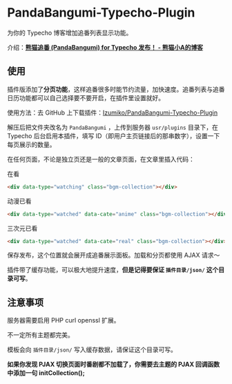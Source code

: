 # PandaBangumi-Typecho-Plugin

为你的 Typecho 博客增加追番列表显示功能。

介绍：**[熊猫追番 (PandaBangumi) for Typecho 发布！ - 熊猫小A的博客](https://blog.imalan.cn/archives/128/)**

## 使用

插件版添加了**分页功能**，这样追番很多时能节约流量，加快速度。追番列表与追番日历功能都可以自己选择要不要开启，在插件里设置就好。

使用方法：去 GitHub 上下载插件：[Izumiko/PandaBangumi-Typecho-Plugin](https://github.com/Izumiko/PandaBangumi-Typecho-Plugin)

解压后把文件夹改名为 `PandaBangumi` ，上传到服务器 `usr/plugins` 目录下，在 Typecho 后台启用本插件，填写 ID（即用户主页链接后的那串数字），设置一下每页展示的数量。

在任何页面，不论是独立页还是一般的文章页面，在文章里插入代码：

在看

```html
<div data-type="watching" class="bgm-collection"></div>
```

动漫已看

```html
<div data-type="watched" data-cate="anime" class="bgm-collection"></div>
```

三次元已看

```html
<div data-type="watched" data-cate="real" class="bgm-collection"></div>
```

保存发布，这个位置就会展开成追番展示面板。加载和分页都使用 AJAX 请求～

插件带了缓存功能，可以极大地提升速度，**但是记得要保证 `插件目录/json/` 这个目录可写**。

## 注意事项

服务器需要启用 PHP curl openssl 扩展。

不一定所有主题都完美。

模板会向 `插件目录/json/` 写入缓存数据，请保证这个目录可写。

**如果你发现 PJAX 切换页面时番剧都不加载了，你需要去主题的 PJAX 回调函数中添加一句 initCollection();**
